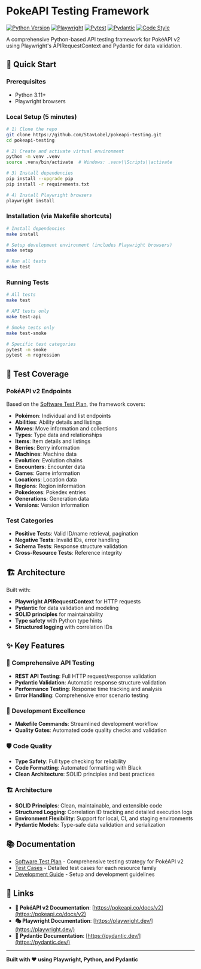 # PokeAPI Testing Framework

[![Python Version](https://img.shields.io/badge/python-3.11+-blue.svg?logo=python)](https://www.python.org/downloads/)
[![Playwright](https://img.shields.io/badge/playwright-1.37+-green.svg?logo=playwright)](https://playwright.dev/)
[![Pytest](https://img.shields.io/badge/pytest-7.4+-yellow.svg?logo=pytest)](https://pytest.org/)
[![Pydantic](https://img.shields.io/badge/pydantic-2.0+-orange.svg)](https://pydantic.dev/)
[![Code Style](https://img.shields.io/badge/code%20style-black-000000.svg)](https://github.com/psf/black)

A comprehensive Python-based API testing framework for PokéAPI v2 using Playwright's APIRequestContext and Pydantic for data validation.

## 🚀 Quick Start

### Prerequisites

- Python 3.11+
- Playwright browsers

### Local Setup (5 minutes)

```bash
# 1) Clone the repo
git clone https://github.com/StavLobel/pokeapi-testing.git
cd pokeapi-testing

# 2) Create and activate virtual environment
python -m venv .venv
source .venv/bin/activate  # Windows: .venv\\Scripts\\activate

# 3) Install dependencies
pip install --upgrade pip
pip install -r requirements.txt

# 4) Install Playwright browsers
playwright install
```

### Installation (via Makefile shortcuts)
```bash
# Install dependencies
make install

# Setup development environment (includes Playwright browsers)
make setup

# Run all tests
make test
```

### Running Tests
```bash
# All tests
make test

# API tests only
make test-api

# Smoke tests only
make test-smoke

# Specific test categories
pytest -m smoke
pytest -m regression
```

## 🧪 Test Coverage

### PokéAPI v2 Endpoints
Based on the [Software Test Plan](docs/software-test-plan.md), the framework covers:

- **Pokémon**: Individual and list endpoints
- **Abilities**: Ability details and listings
- **Moves**: Move information and collections
- **Types**: Type data and relationships
- **Items**: Item details and listings
- **Berries**: Berry information
- **Machines**: Machine data
- **Evolution**: Evolution chains
- **Encounters**: Encounter data
- **Games**: Game information
- **Locations**: Location data
- **Regions**: Region information
- **Pokedexes**: Pokedex entries
- **Generations**: Generation data
- **Versions**: Version information

### Test Categories
- **Positive Tests**: Valid ID/name retrieval, pagination
- **Negative Tests**: Invalid IDs, error handling
- **Schema Tests**: Response structure validation
- **Cross-Resource Tests**: Reference integrity

## 🏗️ Architecture

Built with:
- **Playwright APIRequestContext** for HTTP requests
- **Pydantic** for data validation and modeling
- **SOLID principles** for maintainability
- **Type safety** with Python type hints
- **Structured logging** with correlation IDs

## ✨ Key Features

### 🧪 **Comprehensive API Testing**
- **REST API Testing**: Full HTTP request/response validation
- **Pydantic Validation**: Automatic response structure validation
- **Performance Testing**: Response time tracking and analysis
- **Error Handling**: Comprehensive error scenario testing

### 🚀 **Development Excellence**
- **Makefile Commands**: Streamlined development workflow
- **Quality Gates**: Automated code quality checks and validation

### 🛡️ **Code Quality**
- **Type Safety**: Full type checking for reliability
- **Code Formatting**: Automated formatting with Black
- **Clean Architecture**: SOLID principles and best practices

### 🏗️ **Architecture**
- **SOLID Principles**: Clean, maintainable, and extensible code
- **Structured Logging**: Correlation ID tracking and detailed execution logs
- **Environment Flexibility**: Support for local, CI, and staging environments
- **Pydantic Models**: Type-safe data validation and serialization

## 📚 Documentation

- [Software Test Plan](docs/software-test-plan.md) - Comprehensive testing strategy for PokéAPI v2
- [Test Cases](docs/test-cases.md) - Detailed test cases for each resource family
- [Development Guide](docs/README.md) - Setup and development guidelines

## 🔗 Links

- **📖 PokéAPI v2 Documentation**: [https://pokeapi.co/docs/v2](https://pokeapi.co/docs/v2)
- **🎭 Playwright Documentation**: [https://playwright.dev/](https://playwright.dev/)
- **🐍 Pydantic Documentation**: [https://pydantic.dev/](https://pydantic.dev/)

---

**Built with ❤️ using Playwright, Python, and Pydantic**
